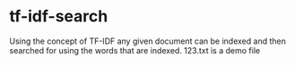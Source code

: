 # tf-idf-search
Using the concept of TF-IDF any given document can be indexed and then searched for using the words that are indexed.
123.txt is a demo file
